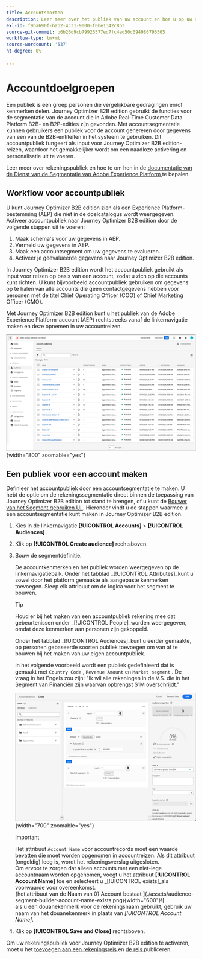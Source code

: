 ```yaml
---
title: Accountsoorten
description: Leer meer over het publiek van uw account en hoe u op uw account gebaseerde reizen mogelijk maakt.
exl-id: f9ba690f-bab2-4c31-9000-f0be1342c8b3
source-git-commit: b6b26d9cb79926577ed7fc4ed50c094986796505
workflow-type: tm+mt
source-wordcount: '537'
ht-degree: 0%

---
```


# Accountdoelgroepen

Een publiek is een groep personen die vergelijkbare gedragingen en/of kenmerken delen. Journey Optimizer B2B edition gebruikt de functies voor de segmentatie van de account die in Adobe Real-Time Customer Data Platform B2B- en B2P-edities zijn gevonden. Met accountsegmentatie kunnen gebruikers een publiek voor de account genereren door gegevens van een van de B2B-entiteiten in het systeem te gebruiken. Dit accountpubliek fungeert als input voor Journey Optimizer B2B edition-reizen, waardoor het gemakkelijker wordt om een naadloze activering en personalisatie uit te voeren.

Leer meer over rekeningspubliek en hoe te om hen in de [ documentatie van de Dienst van de Segmentatie van Adobe Experience Platform ](https://experienceleague.adobe.com/en/docs/experience-platform/segmentation/types/account-audiences) te bepalen.

## Workflow voor accountpubliek

U kunt Journey Optimizer B2B edition zien als een Experience Platform-bestemming (AEP) die niet in de doelcatalogus wordt weergegeven. Activeer accountpubliek naar Journey Optimizer B2B edition door de volgende stappen uit te voeren:

1. Maak schema&#39;s voor uw gegevens in AEP.
1. Vermeld uw gegevens in AEP.
1. Maak een accountsegment om uw gegevens te evalueren.
1. Activeer je geëvalueerde gegevens naar Journey Optimizer B2B edition.

In Journey Optimizer B2B edition wordt het accountpubliek gebruikt als input voor reizen op basis van een account, zodat u zich op die accounts kunt richten. U kunt bijvoorbeeld accountpubliek gebruiken om gegevens op te halen van alle accounts die geen contactgegevens hebben voor personen met de titel Chief Operating Officer (COO) of Chief Marketing Officer (CMO).

Met Journey Optimizer B2B edition kunt u het publiek van de Adobe Experience Platform-account (AEP) rechtstreeks vanaf de linkernavigatie maken en deze opnemen in uw accountreizen.

![ de rekeningspubliek van de Toegang ](./assets/account-audiences-browse.png){width="800" zoomable="yes"}

## Een publiek voor een account maken

Definieer het accountpubliek door een accountsegmentatie te maken. U hebt de optie om de rekeningssegmentatie direct binnen de toepassing van Journey Optimizer B2B edition tot stand te brengen, of u kunt de [ Bouwer van het Segment gebruiken UI ](https://experienceleague.adobe.com/en/docs/experience-platform/segmentation/ui/segment-builder). Hieronder vindt u de stappen waarmee u een accountsegmentatie kunt maken in Journey Optimizer B2B edition.

1. Kies in de linkernavigatie **[!UICONTROL Accounts]** > **[!UICONTROL Audiences]** .

1. Klik op **[!UICONTROL Create audience]** rechtsboven.

1. Bouw de segmentdefinitie.

   De accountkenmerken en het publiek worden weergegeven op de linkernavigatiebalk. Onder het tabblad _[!UICONTROL Attributes]_kunt u zowel door het platform gemaakte als aangepaste kenmerken toevoegen. Sleep elk attribuut om de logica voor het segment te bouwen.

   >[!TIP]
   >
   >Houd er bij het maken van een accountpubliek rekening mee dat gebeurtenissen onder _[!UICONTROL People]_worden weergegeven, omdat deze kenmerken aan personen zijn gekoppeld.<br/>
   >
   >Onder het tabblad _[!UICONTROL Audiences]_kunt u eerder gemaakte, op personen gebaseerde soorten publiek toevoegen om van af te bouwen bij het maken van uw eigen accountpubliek.

   In het volgende voorbeeld wordt een publiek gedefinieerd dat is gemaakt met `Country Code` , `Revenue Amount` en `Market segment` . De vraag in het Engels zou zijn: &quot;Ik wil alle rekeningen in de V.S. die in het Segment van Financiën zijn waarvan opbrengst $1M overschrijdt.&quot;

   ![ de bouwervoorbeeld van de de segmentbouwer van het rekeningspubliek ](./assets/audience-segment-builder-US-finance-1M.png){width="700" zoomable="yes"}
   <br/>

   >[!IMPORTANT]
   >
   >Het attribuut `Account Name` voor accountrecords moet een waarde bevatten die moet worden opgenomen in accountreizen. Als dit attribuut (ongeldig) leeg is, wordt het rekeningsverslag uitgesloten.<br/>
   >Om ervoor te zorgen dat alleen accounts met een niet-lege accountnaam worden opgenomen, voegt u het attribuut **[!UICONTROL Account Name]** toe en selecteert u _[!UICONTROL exists]_als voorwaarde voor overeenkomst. <br/>
   >{het attribuut van de Naam van 0} Account bestaat ](./assets/audience-segment-builder-account-name-exists.png){width="600"}![
   ><br/> als u een douanekenmerk voor de rekeningsnaam gebruikt, gebruik uw naam van het douanekenmerk in plaats van _[!UICONTROL Account Name]_.

1. Klik op **[!UICONTROL Save and Close]** rechtsboven.

Om uw rekeningspubliek voor Journey Optimizer B2B edition te activeren, moet u het [ toevoegen aan een rekeningsreis ](../journeys/journey-overview.md#add-the-account-audience-for-your-journey) en [ de reis ](../journeys/journey-overview.md) publiceren.

